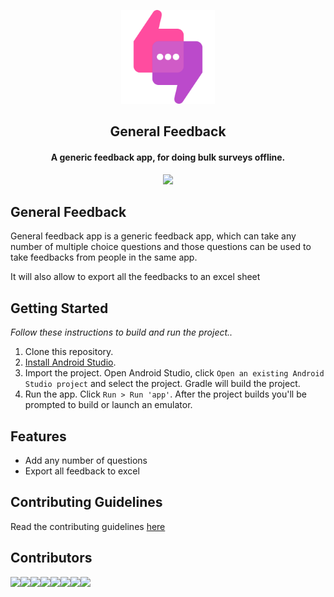 <p align="center"><a href="https://github.com/arshadkazmi42/general-feedback"><img src="assets/logo.png" width="150"/></a></p> 
<h2 align="center"><b>General Feedback</b></h2>
<h4 align="center">A generic feedback app, for doing bulk surveys offline.</h4>

<p align="center"><a href="https://play.google.com/store/apps/details?id=com.arshad.feedback"><img src="https://play.google.com/intl/en_us/badges/images/generic/en_badge_web_generic.png" width="250"/></a></p>

## General Feedback

General feedback app is a generic feedback app, which can take any number of multiple choice questions and those questions can be used to take feedbacks from people in the same app.

It will also allow to export all the feedbacks to an excel sheet

## Getting Started

_Follow these instructions to build and run the project.._

1. Clone this repository.
3. [Install Android Studio](https://developer.android.com/sdk/index.html).
5. Import the project. Open Android Studio, click `Open an existing Android
   Studio project` and select the project. Gradle will build the project.
6. Run the app. Click `Run > Run 'app'`. After the project builds you'll be
   prompted to build or launch an emulator.

## Features

* Add any number of questions
* Export all feedback to excel


## Contributing Guidelines

Read the contributing guidelines [here](https://github.com/arshadkazmi42/general-feedback/blob/master/CONTRIBUTING.md)

## Contributors

[![](https://sourcerer.io/fame/arshadkazmi42/arshadkazmi42/general-feedback/images/0)](https://sourcerer.io/fame/arshadkazmi42/arshadkazmi42/general-feedback/links/0)[![](https://sourcerer.io/fame/arshadkazmi42/arshadkazmi42/general-feedback/images/1)](https://sourcerer.io/fame/arshadkazmi42/arshadkazmi42/general-feedback/links/1)[![](https://sourcerer.io/fame/arshadkazmi42/arshadkazmi42/general-feedback/images/2)](https://sourcerer.io/fame/arshadkazmi42/arshadkazmi42/general-feedback/links/2)[![](https://sourcerer.io/fame/arshadkazmi42/arshadkazmi42/general-feedback/images/3)](https://sourcerer.io/fame/arshadkazmi42/arshadkazmi42/general-feedback/links/3)[![](https://sourcerer.io/fame/arshadkazmi42/arshadkazmi42/general-feedback/images/4)](https://sourcerer.io/fame/arshadkazmi42/arshadkazmi42/general-feedback/links/4)[![](https://sourcerer.io/fame/arshadkazmi42/arshadkazmi42/general-feedback/images/5)](https://sourcerer.io/fame/arshadkazmi42/arshadkazmi42/general-feedback/links/5)[![](https://sourcerer.io/fame/arshadkazmi42/arshadkazmi42/general-feedback/images/6)](https://sourcerer.io/fame/arshadkazmi42/arshadkazmi42/general-feedback/links/6)[![](https://sourcerer.io/fame/arshadkazmi42/arshadkazmi42/general-feedback/images/7)](https://sourcerer.io/fame/arshadkazmi42/arshadkazmi42/general-feedback/links/7)

